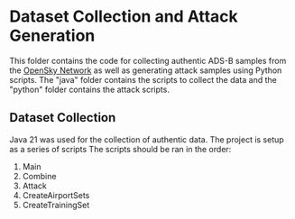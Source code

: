 # Dataset Collection and Attack Generation
This folder contains the code for collecting authentic ADS-B samples from the [OpenSky Network](https://opensky-network.org/) as well as generating attack samples using Python scripts.
The "java" folder contains the scripts to collect the data and the "python" folder contains the attack scripts.
## Dataset Collection
Java 21 was used for the collection of authentic data. 
The project is setup as a series of scripts
The scripts should be ran in the order:
1. Main
2. Combine
3. Attack
4. CreateAirportSets
5. CreateTrainingSet


